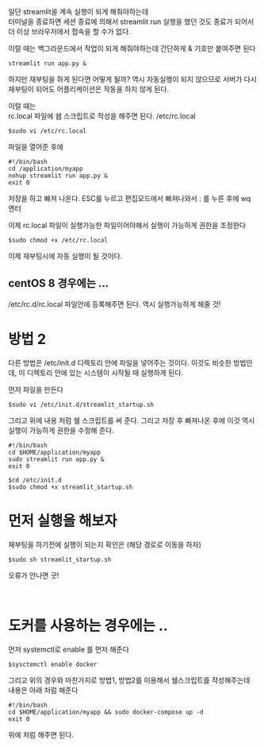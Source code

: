 일단 streamlit을 계속 실행이 되게 해줘야하는데  
터미널을 종료하면 세션 종료에 의해서 streamlit run 실행을 했던 것도 종료가 되어서   
더 이상 브라우저에서 접속을 할 수가 없다.

이럴 때는 백그라운드에서 작업이 되게 해줘야하는데 
간단하게 & 기호만 붙여주면 된다
```shell
streamlit run app.py &
```


하지만 재부팅을 하게 된다면 어떻게 될까? 역시 자동실행이 되지 않으므로 서버가 다시 
재부팅이 되어도 어플리케이션은 작동을 하지 않게 된다.

이럴 때는   
rc.local 파일에 쉡 스크립트로 작성을 해주면 된다. /etc/rc.local 
```shell
$sudo vi /etc/rc.local
```

파일을 열어준 후에 
```shell
#!/bin/bash
cd /application/myapp
nohup streamlit run app.py &
exit 0
```
저장을 하고 빠져 나온다. ESC를 누르고 편집모드에서 빠져나와서 : 를 누른 후에 wq 엔터

이제 rc.local 파일이 실행가능한 파일이어야해서 실행이 가능하게 권한을 조정한다
```
$sudo chmod +x /etc/rc.local
```

이제 재부팅시에 자동 실행이 될 것이다. 

## centOS 8 경우에는 ...
/etc/rc.d/rc.local 파일안에 등록해주면 된다.
역시 실행가능하게 해줄 것!


# 방법 2
다른 방법은 /etc/init.d 디렉토리 안에 파일을 넣어주는 것이다.
이것도 비슷한 방법인데, 이 디렉토리 안에 있는 시스템이 시작될 때 실행하게 된다. 

먼저 파일을 만든다 
```shell
$sudo vi /etc/init.d/streamlit_startup.sh
```

그리고 위에 내용 처럼 쉘 스크립트를 써 준다. 그리고 저장 후 빠져나온 후에 
이것 역시 실행이 가능하게 권한을 수정해 준다. 
```shell
#!/bin/bash
cd $HOME/application/myapp
sudo streamlit run app.py &
exit 0
```

```shell
$cd /etc/init.d
$sudo chmod +x streamlit_startup.sh
```

# 먼저 실행을 해보자
재부팅을 하기전에 실행이 되는지 확인은 (해당 경로로 이동을 하자)
```shell
$sudo sh streamlit_startup.sh
```
오류가 안나면 굿!

<br>

# 도커를 사용하는 경우에는 ..
먼저 systemctl로 enable 를 먼저 해준다
```shell
$sysctemctl enable docker
```

그리고 위의 경우와 마찬가지로 방법1, 방법2를 이용해서 쉘스크립트를 작성해주는데    
내용은 아래 처럼 해준다

```shell
#!/bin/bash
cd $HOME/application/myapp && sudo docker-compose up -d
exit 0
```

위에 처럼 해주면 된다.



